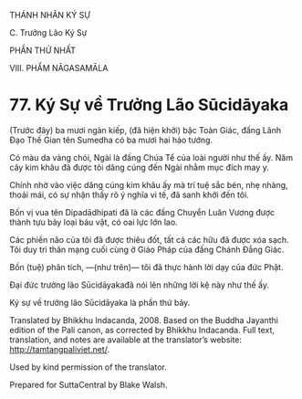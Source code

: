 THÁNH NHÂN KÝ SỰ

C. Trưởng Lão Ký Sự

PHẦN THỨ NHẤT

VIII. PHẨM NĀGASAMĀLA

# 77\. Ký Sự về Trưởng Lão Sūcidāyaka

(Trước đây) ba mươi ngàn kiếp, (đã hiện khởi) bậc Toàn Giác, đấng Lãnh Đạo Thế Gian tên Sumedha có ba mươi hai hảo tướng.

Có màu da vàng chói, Ngài là đấng Chúa Tể của loài người như thế ấy. Năm cây kim khâu đã được tôi dâng cúng đến Ngài nhằm mục đích may y.

Chính nhờ vào việc dâng cúng kim khâu ấy mà trí tuệ sắc bén, nhẹ nhàng, thoải mái, có sự nhận thấy rõ ý nghĩa vi tế, đã sanh khởi đến tôi.

Bốn vị vua tên Dipadādhipati đã là các đấng Chuyển Luân Vương được thành tựu bảy loại báu vật, có oai lực lớn lao.

Các phiền não của tôi đã được thiêu đốt, tất cả các hữu đã được xóa sạch. Tôi duy trì thân mạng cuối cùng ở Giáo Pháp của đấng Chánh Đẳng Giác.

Bốn (tuệ) phân tích, ―(như trên)― tôi đã thực hành lời dạy của đức Phật.

Đại đức trưởng lão Sūcidāyakađã nói lên những lời kệ này như thế ấy.

Ký sự về trưởng lão Sūcidāyaka là phần thứ bảy.

Translated by Bhikkhu Indacanda, 2008. Based on the Buddha Jayanthi edition of the Pali canon, as corrected by Bhikkhu Indacanda. Full text, translation, and notes are available at the translator’s website: http://tamtangpaliviet.net/.

Used by kind permission of the translator.

Prepared for SuttaCentral by Blake Walsh.